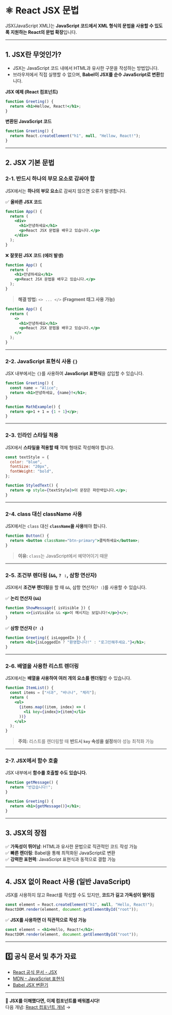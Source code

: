 # ⚛️ React JSX 문법

JSX(JavaScript XML)는 **JavaScript 코드에서 XML 형식의 문법을 사용할 수 있도록 지원하는 React의 문법 확장**입니다.  

---

## 1. JSX란 무엇인가?
- JSX는 JavaScript 코드 내에서 HTML과 유사한 구문을 작성하는 방법입니다.
- 브라우저에서 직접 실행할 수 없으며, **Babel이 JSX를 순수 JavaScript로 변환**합니다.

**JSX 예제 (React 컴포넌트)**
```jsx
function Greeting() {
  return <h1>Hellow, React!</h1>;
}
```

**변환된 JavaScript 코드**
```js
function Greeting() {
  return React.createElement("h1", null, "Hellow, React!");
}
```

---

## 2. JSX 기본 문법

### 2-1. 반드시 하나의 부모 요소로 감싸야 함
JSX에서는 **하나의 부모 요소**로 감싸지 않으면 오류가 발생합니다.

✅ **올바른 JSX 코드**
```jsx
function App() {
  return (
    <div>
      <h1>안녕하세요</h1>
      <p>React JSX 문법을 배우고 있습니다.</p>
    </div>
  );
}
```

❌ **잘못된 JSX 코드 (에러 발생)**
```jsx
function App() {
  return (
    <h1>안녕하세요</h1>
    <p>React JSX 문법을 배우고 있습니다.</p>
  );
}
```
> **해결 방법:** `<> ... </>` **(Fragment 태그 사용 가능)**  
```jsx
function App() {
  return (
    <>
      <h1>안녕하세요</h1>
      <p>React JSX 문법을 배우고 있습니다.</p>
    </>
  );
}
```

---

### 2-2. JavaScript 표현식 사용 `{}`  
JSX 내부에서는 `{}`를 사용하여 **JavaScript 표현식**을 삽입할 수 있습니다.

```jsx
function Greeting() {
  const name = "Alice";
  return <h1>안녕하세요, {name}!</h1>;
}
```

```jsx
function MathExample() {
  return <p>1 + 1 = {1 + 1}</p>;
}
```

---

### 2-3. 인라인 스타일 적용  
JSX에서 **스타일을 적용할 때** 객체 형태로 작성해야 합니다.

```jsx
const textStyle = {
  color: "blue",
  fontSize: "20px",
  fontWeight: "bold",
};

function StyledText() {
  return <p style={textStyle}>이 문장은 파란색입니다.</p>;
}
```

---

### 2-4. class 대신 className 사용  
JSX에서는 `class` 대신 **`className`을 사용**해야 합니다.

```jsx
function Button() {
  return <button className="btn-primary">클릭하세요</button>;
}
```

> **이유:** `class`는 JavaScript에서 예약어이기 때문

---

### 2-5. 조건부 렌더링 (`&&`, `? :`, 삼항 연산자)  
JSX에서 **조건부 렌더링**을 할 때 `&&`, 삼항 연산자(`? :`)를 사용할 수 있습니다.

✅ **논리 연산자 (`&&`)**
```jsx
function ShowMessage({ isVisible }) {
  return <>{isVisible && <p>이 메시지는 보입니다!</p>}</>;
}
```

✅ **삼항 연산자 (`? :`)**
```jsx
function Greeting({ isLoggedIn }) {
  return <h1>{isLoggedIn ? "환영합니다!" : "로그인해주세요."}</h1>;
}
```

---

### 2-6. 배열을 사용한 리스트 렌더링  
JSX에서는 **배열을 사용하여 여러 개의 요소를 렌더링**할 수 있습니다.

```jsx
function ItemList() {
  const items = ["사과", "바나나", "체리"];
  return (
    <ul>
      {items.map((item, index) => (
        <li key={index}>{item}</li>
      ))}
    </ul>
  );
}
```

> **주의:** 리스트를 렌더링할 때 **반드시 `key` 속성을 설정**해야 성능 최적화 가능

---

### 2-7. JSX에서 함수 호출  
JSX 내부에서 **함수를 호출할 수도 있습니다.**

```jsx
function getMessage() {
  return "반갑습니다!";
}

function Greeting() {
  return <h1>{getMessage()}</h1>;
}
```

---

## 3. JSX의 장점  
✅ **가독성이 뛰어남**: HTML과 유사한 문법으로 직관적인 코드 작성 가능  
✅ **빠른 렌더링**: Babel을 통해 최적화된 JavaScript로 변환  
✅ **강력한 표현력**: JavaScript 표현식과 동적으로 결합 가능  

---

## 4. JSX 없이 React 사용 (일반 JavaScript)  
JSX를 사용하지 않고 React를 작성할 수도 있지만, **코드가 길고 가독성이 떨어짐**  

```js
const element = React.createElement("h1", null, "Hello, React!");
ReactDOM.render(element, document.getElementById("root"));
```

✅ **JSX를 사용하면 더 직관적으로 작성 가능**
```jsx
const element = <h1>Hello, React!</h1>;
ReactDOM.render(element, document.getElementById("root"));
```

---

## 5️⃣ 공식 문서 및 추가 자료
- [React 공식 문서 - JSX](https://react.dev/learn/writing-markup-with-jsx)
- [MDN - JavaScript 표현식](https://developer.mozilla.org/ko/docs/Web/JavaScript/Reference/Operators)
- [Babel JSX 변환기](https://babeljs.io/repl)  

---

🚀 **JSX를 이해했다면, 이제 컴포넌트를 배워봅시다!**  
다음 개념: [React 컴포넌트 개념](./components.md) →
